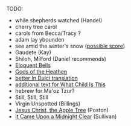 TODO:
* while shepherds watched (Handel)
* cherry tree carol
* carols from Becca/Tracy ?
* adam lay ybounden
* see amid the winter's snow ([possible score](http://christmascarolmusic.org/SATB/WintersSnow.html))
* Gaudete (Kay)
* Shiloh, Milford (Daniel recommends)
* [Eloquent Bells](http://www.hymnsandcarolsofchristmas.com/Hymns_and_Carols/eloquent_bells_in_every_steeple.htm)
* [Gods of the Heathen](http://www.hymnsandcarolsofchristmas.com/Hymns_and_Carols/gods_of_the_heathen.htm)
* [better In Dulci translation](https://hymnary.org/text/in_dulci_jubilo_let_us_our_homage_show)
* [additional text for What Child Is This](https://www.hymnsandcarolsofchristmas.com/Hymns_and_Carols/what_child_is_this_version_1.htm)
* hebrew for Ma'oz Tzur?
* Still, Still, Still
* Virgin Unspotted (Billings)
* [Jesus Christ, the Apple Tree](https://www.androsemusic.com/yahoo_site_admin/assets/docs/Jesus_Christ_the_apple_tree.31520409.pdf) (Poston)
* [It Came Upon a Midnight Clear](http://www1.cpdl.org/wiki/images/1/1a/It_came_upon_the_midnight_clear_-_Full_Score.pdf) (Sullivan)
